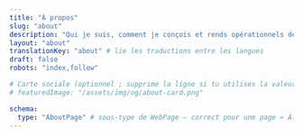 ```yaml
---
title: "À propos"
slug: "about"
description: "Qui je suis, comment je conçois et rends opérationnels des systèmes informatiques résilients, et quels résultats métiers je vise."
layout: "about"
translationKey: "about" # lie les traductions entre les langues
draft: false
robots: "index,follow"

# Carte sociale (optionnel ; supprime la ligne si tu utilises la valeur par défaut des params)
# featuredImage: "/assets/img/og/about-card.png"

schema:
  type: "AboutPage" # sous-type de WebPage — correct pour une page « À propos »
---
```

